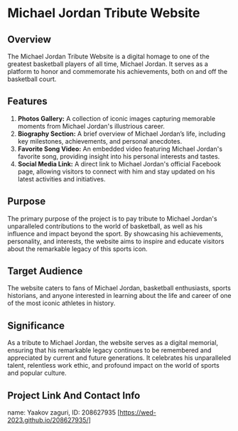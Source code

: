 # Michael Jordan Tribute Website

## Overview
The Michael Jordan Tribute Website is a digital homage to one of the greatest basketball players of all time, Michael Jordan. It serves as a platform to honor and commemorate his achievements, both on and off the basketball court.

## Features
1. **Photos Gallery:** A collection of iconic images capturing memorable moments from Michael Jordan's illustrious career.
2. **Biography Section:** A brief overview of Michael Jordan’s life, including key milestones, achievements, and personal anecdotes.
3. **Favorite Song Video:** An embedded video featuring Michael Jordan's favorite song, providing insight into his personal interests and tastes.
4. **Social Media Link:** A direct link to Michael Jordan's official Facebook page, allowing visitors to connect with him and stay updated on his latest activities and initiatives.

## Purpose
The primary purpose of the project is to pay tribute to Michael Jordan's unparalleled contributions to the world of basketball, as well as his influence and impact beyond the sport. By showcasing his achievements, personality, and interests, the website aims to inspire and educate visitors about the remarkable legacy of this sports icon.

## Target Audience
The website caters to fans of Michael Jordan, basketball enthusiasts, sports historians, and anyone interested in learning about the life and career of one of the most iconic athletes in history.

## Significance
As a tribute to Michael Jordan, the website serves as a digital memorial, ensuring that his remarkable legacy continues to be remembered and appreciated by current and future generations. It celebrates his unparalleled talent, relentless work ethic, and profound impact on the world of sports and popular culture.

## Project Link And Contact Info
name: Yaakov zaguri, ID: 208627935
[https://wed-2023.github.io/208627935/]
